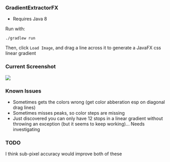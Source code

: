 ### GradientExtractorFX

- Requires Java 8

Run with:

    ./gradlew run

Then, click `Load Image`, and drag a line across it to generate a JavaFX css linear gradient

### Current Screenshot

![](https://raw2.github.com/timyates/GradientExtractorFX/28f823d5cf79ac6006c7bc829aaa82a96bf53f7d/screenshot.png)

### Known Issues

- Sometimes gets the colors wrong (get color abberation esp on diagonal drag lines)
- Sometimes misses peaks, so color steps are missing
- Just discovered you can only have 12 stops in a linear gradient without throwing an exception (but it seems to keep working)... Needs investigating

### TODO

I think sub-pixel accuracy would improve both of these
